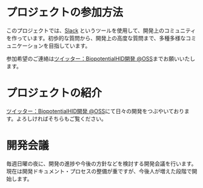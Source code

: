 # プロジェクトの参加方法

このプロジェクトでは、[Slack](!https://slack.com/) というツールを使用して、開発上のコミュニティを作っています。初歩的な質問から、開発上の高度な質問まで、多種多様なコミュニケーションを目指しています。

参加希望のご連絡は[ツイッター：BiopotentialHID開発 @OSS](https://twitter.com/BioHIDPrj)までお願いいたします。

# プロジェクトの紹介

[ツイッター：BiopotentialHID開発 @OSS](https://twitter.com/BioHIDPrj)にて日々の開発をつぶやいております。よろしければそちらもご覧ください。

# 開発会議

毎週日曜の夜に、開発の進捗や今後の方針などを検討する開発会議を行います。
現在は開発ドキュメント・プロセスの整備が重ですが、今後人が増えた段階で開始します。